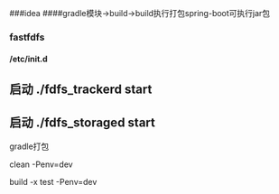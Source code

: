 ###idea 
####gradle模块->build->build执行打包spring-boot可执行jar包



### fastfdfs
#### /etc/init.d
 启动  ./fdfs_trackerd start
 --
 启动  ./fdfs_storaged start
 --


gradle打包

clean -Penv=dev

build -x test -Penv=dev
